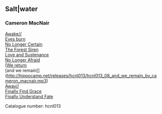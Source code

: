 ## Salt|water  
### Cameron MacNair  
[Awake//](http://hippocamp.net/releases/hcnl013/hcnl013_01_awake_by_cameron_macnair.mp3)  
[Eyes burn](http://hippocamp.net/releases/hcnl013/hcnl013_02_eyes_burn_by_cameron_macnair.mp3)  
[No Longer Certain](http://hippocamp.net/releases/hcnl013/hcnl013_03_no_longer_certain_by_cameron_macnair.mp3)  
[The Forest Siren](http://hippocamp.net/releases/hcnl013/hcnl013_04_the_forest_siren_by_cameron_macnair.mp3)  
[Love and Sustenance](http://hippocamp.net/releases/hcnl013/hcnl013_05_love_and_sustenance_by_cameron_macnair.mp3)  
[No Longer Afraid](http://hippocamp.net/releases/hcnl013/hcnl013_06_no_longer_afraid_by_cameron_macnair.mp3)  
[[We return](http://hippocamp.net/releases/hcnl013/hcnl013_07_we_return_by_cameron_macnair.mp3)  
[and we remain]](http://hippocamp.net/releases/hcnl013/hcnl013_08_and_we_remain_by_cameron_macnair.mp3)  
[Away//](http://hippocamp.net/releases/hcnl013/hcnl013_09_away_by_cameron_macnair.mp3)  
[Finally Find Grace](http://hippocamp.net/releases/hcnl013/hcnl013_10_finally_find_grace_by_cameron_macnair.mp3)  
[Finally Understand Fate](http://hippocamp.net/releases/hcnl013/hcnl013_11_finally_understand_fate_by_cameron_macnair.mp3)  
  
Catalogue number: hcnl013  
  
